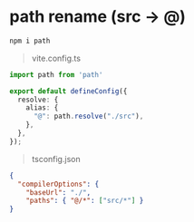 # path rename (src -> @)

```sh
npm i path
```

>  vite.config.ts

```ts
import path from 'path'

export default defineConfig({
  resolve: {
    alias: {
      "@": path.resolve("./src"),
    },
  },
});
```

> tsconfig.json

```json
{
  "compilerOptions": {
    "baseUrl": "./",
    "paths": { "@/*": ["src/*"] }
}
```